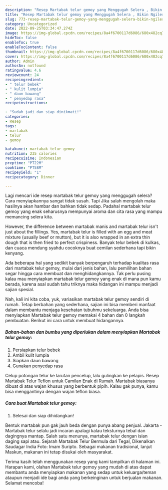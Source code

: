 ```yaml
---
description: "Resep Martabak telur gemoy yang Menggugah Selera , Bikin Ngiler"
title: "Resep Martabak telur gemoy yang Menggugah Selera , Bikin Ngiler"
slug: 773-resep-martabak-telur-gemoy-yang-menggugah-selera-bikin-ngiler
category: Uncategorized
date: 2022-09-25T03:34:47.274Z
image: https://img-global.cpcdn.com/recipes/8a4f6700117d6086/680x482cq70/martabak-telur-gemoy-foto-resep-utama.jpg
hideToc: false
enableToc: true
enableTocContent: false
thumbnail: https://img-global.cpcdn.com/recipes/8a4f6700117d6086/680x482cq70/martabak-telur-gemoy-foto-resep-utama.jpg
cover: https://img-global.cpcdn.com/recipes/8a4f6700117d6086/680x482cq70/martabak-telur-gemoy-foto-resep-utama.jpg
author: Admin
authorAv: notfound
ratingvalue: 4.6
reviewcount: 24
recipeingredient:
- " telur bebek"
- " kulit lumpia"
- " daun bawang"
- " penyedap rasa"
recipeinstructions:

- "Sudah jadi dan siap dinikmati!"
categories:
- Resep
tags:
- martabak
- telur
- gemoy

katakunci: martabak telur gemoy 
nutrition: 235 calories
recipecuisine: Indonesian
preptime: "PT22M"
cooktime: "PT58M"
recipeyield: "1"
recipecategory: Dinner

---
```



Lagi mencari ide resep martabak telur gemoy yang menggugah selera? Cara menyiapkannya sangat tidak susah. Tapi Jika salah mengolah maka hasilnya akan hambar dan bahkan tidak sedap. Padahal martabak telur gemoy yang enak seharusnya mempunyai aroma dan cita rasa yang mampu memancing selera kita.


However, the difference between martabak manis and martabak telur isn&#39;t just about the fillings. Yes, martabak telur is filled with an egg and meat mixture (usually beef or mutton), but it is also wrapped in an extra thin dough that is then fried to perfect crispiness. Banyak telur bebek di kulkas, dan cuaca mendung syahdu cocoknya buat cemilan sederhana tapi bikin kenyang.

Ada beberapa hal yang sedikit banyak berpengaruh terhadap kualitas rasa dari martabak telur gemoy, mulai dari jenis bahan, lalu pemilihan bahan segar hingga cara membuat dan menghidangkannya. Tak perlu pusing kalau mau menyiapkan martabak telur gemoy yang enak di mana pun kamu berada, karena asal sudah tahu triknya maka hidangan ini mampu menjadi sajian spesial.


Nah, kali ini kita coba, yuk, variasikan martabak telur gemoy sendiri di rumah. Tetap berbahan yang sederhana, sajian ini bisa memberi manfaat dalam membantu menjaga kesehatan tubuhmu sekeluarga. Anda bisa menyiapkan Martabak telur gemoy memakai 4 bahan dan 0 langkah pembuatan. Berikut ini cara untuk membuat hidangannya.

<!--inarticleads1-->

##### Bahan-bahan dan bumbu yang diperlukan dalam menyiapkan Martabak telur gemoy:

1. Persiapkan  telur bebek
1. Ambil  kulit lumpia
1. Siapkan  daun bawang
1. Gunakan  penyedap rasa


Celup potongan telur ke larutan pencelup, lalu gulingkan ke pelapis. Resep Martabak Telur Teflon untuk Camilan Enak di Rumah. Martabak biasanya dibuat di atas wajan khusus yang berbentuk pipih. Kalau gak punya, kamu bisa menggantinya dengan wajan teflon biasa. 

<!--inarticleads2-->

##### Cara buat Martabak telur gemoy:


1. Selesai dan siap dihidangkan!

Bentuk martabak pun gak jauh beda dengan punya abang penjual. Jakarta - Martabak telur selalu jadi incaran apalagi kalau teksturnya tebal dan dagingnya mantap. Salah satu menunya, martabak telur dengan isian daging sapi atau. Sejarah Martabak Telur Bermula dari Tegal, Dikenalkan Saudagar India Foto: Imam Suripto. Sebagai makanan tradisional, lanjut Maskun, makanan ini tetap disukai oleh masyarakat. 

Terima kasih telah menggunakan resep yang kami tampilkan di halaman ini. Harapan kami, olahan Martabak telur gemoy yang mudah di atas dapat membantu anda menyiapkan makanan yang sedap untuk keluarga/teman ataupun menjadi ide bagi anda yang berkeinginan untuk berjualan makanan. Selamat mencoba!
